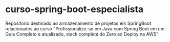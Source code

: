 # curso-spring-boot-especialista
Repositório destinado ao armazenamento de projetos em SpringBoot relacionados ao curso "Profissionalize-se em Java com Spring Boot em um Guia Completo e atualizado, stack completa do Zero ao Deploy na AWS" 
